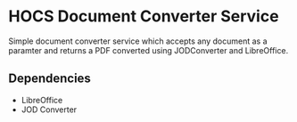 # HOCS Document Converter Service

Simple document converter service which accepts any document as a paramter and returns a PDF converted using JODConverter and LibreOffice.

## Dependencies
 - LibreOffice
 - JOD Converter
 
 